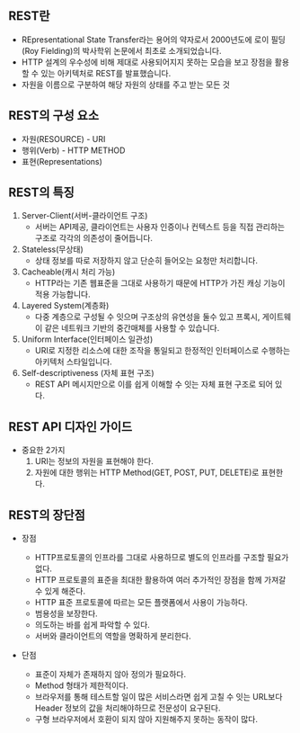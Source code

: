 ## REST란

- REpresentational State Transfer라는 용어의 약자로서 2000년도에 로이 필딩 (Roy Fielding)의 박사학위 논문에서 최초로 소개되었습니다.
- HTTP 설계의 우수성에 비해 제대로 사용되어지지 못하는 모습을 보고 장점을 활용할 수 있는 아키텍처로 REST를 발표했습니다.
- 자원을 이름으로 구분하여 해당 자원의 상태를 주고 받는 모든 것

## REST의 구성 요소

- 자원(RESOURCE) - URI
- 행위(Verb) - HTTP METHOD
- 표현(Representations)

## REST의 특징

1. Server-Client(서버-클라이언트 구조)
   - 서버는 API제공, 클라이언트는 사용자 인증이나 컨텍스트 등을 직접 관리하는 구조로 각각의 의존성이 줄어듭니다.
2. Stateless(무상태)
   - 상태 정보를 따로 저장하지 않고 단순히 들어오는 요청만 처리합니다.
3. Cacheable(캐시 처리 가능)
   - HTTP라는 기존 웹표준을 그대로 사용하기 때문에 HTTP가 가진 캐싱 기능이 적용 가능합니다.
4. Layered System(계층화)
   - 다중 계층으로 구성될 수 잇으며 구조상의 유연성을 둘수 있고 프록시, 게이트웨이 같은 네트워크 기반의 중간매체를 사용할 수 있습니다.
5. Uniform Interface(인터페이스 일관성)
   - URI로 지정한 리소스에 대한 조작을 통일되고 한정적인 인터페이스로 수행하는 아키텍처 스타일입니다.
6. Self-descriptiveness (자체 표현 구조)
   - REST API 메시지만으로 이를 쉽게 이해할 수 잇는 자체 표현 구조로 되어 있다.

## REST API 디자인 가이드

- 중요한 2가지
  1. URI는 정보의 자원을 표현해야 한다.
  2. 자원에 대한 행위는 HTTP Method(GET, POST, PUT, DELETE)로 표현한다.

## REST의 장단점

- 장점

  - HTTP프로토콜의 인프라를 그대로 사용하므로 별도의 인프라를 구조할 필요가 없다.
  - HTTP 프로토콜의 표준을 최대한 활용하여 여러 추가적인 장점을 함께 가져갈 수 있게 해준다.
  - HTTP 표준 프로토콜에 따르는 모든 플랫폼에서 사용이 가능하다.
  - 범용성을 보장한다.
  - 의도하는 바를 쉽게 파악할 수 있다.
  - 서버와 클라이언트의 역할을 명확하게 분리한다.

- 단점
  - 표준이 자체가 존재하지 않아 정의가 필요하다.
  - Method 형태가 제한적이다.
  - 브라우저를 통해 테스트할 일이 많은 서비스라면 쉽게 고칠 수 잇는 URL보다 Header 정보의 값을 처리해야하므로 전문성이 요구된다.
  - 구형 브라우저에서 호환이 되지 않아 지원해주지 못하는 동작이 많다.
